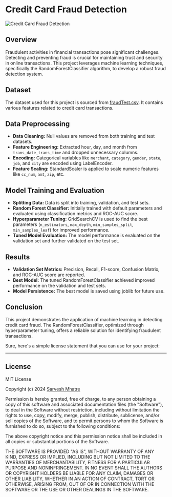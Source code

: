 # Credit Card Fraud Detection

![Credit Card Fraud Detection](https://st.depositphotos.com/1252160/4236/i/450/depositphotos_42366967-stock-photo-internet-theft-concept.jpg)

## Overview
Fraudulent activities in financial transactions pose significant challenges. Detecting and preventing fraud is crucial for maintaining trust and security in online transactions. This project leverages machine learning techniques, specifically the RandomForestClassifier algorithm, to develop a robust fraud detection system.

## Dataset
The dataset used for this project is sourced from [fraudTest.csv](/content/fraudTest.csv). It contains various features related to credit card transactions.

## Data Preprocessing
- **Data Cleaning:** Null values are removed from both training and test datasets.
- **Feature Engineering:** Extracted hour, day, and month from `trans_date_trans_time` and dropped unnecessary columns.
- **Encoding:** Categorical variables like `merchant`, `category`, `gender`, `state`, `job`, and `city` are encoded using LabelEncoder.
- **Feature Scaling:** StandardScaler is applied to scale numeric features like `cc_num`, `amt`, `zip`, etc.

## Model Training and Evaluation
- **Splitting Data:** Data is split into training, validation, and test sets.
- **Random Forest Classifier:** Initially trained with default parameters and evaluated using classification metrics and ROC-AUC score.
- **Hyperparameter Tuning:** GridSearchCV is used to find the best parameters (`n_estimators`, `max_depth`, `min_samples_split`, `min_samples_leaf`) for improved performance.
- **Tuned Model Evaluation:** The model performance is evaluated on the validation set and further validated on the test set.

## Results
- **Validation Set Metrics:** Precision, Recall, F1-score, Confusion Matrix, and ROC-AUC score are reported.
- **Best Model:** The tuned RandomForestClassifier achieved improved performance on the validation and test sets.
- **Model Persistence:** The best model is saved using joblib for future use.

## Conclusion
This project demonstrates the application of machine learning in detecting credit card fraud. The RandomForestClassifier, optimized through hyperparameter tuning, offers a reliable solution for identifying fraudulent transactions.

Sure, here's a simple license statement that you can use for your project:

---

## License

MIT License

Copyright (c) 2024 [Sarvesh Mhatre](https://github.com/sarvesh-2109)

Permission is hereby granted, free of charge, to any person obtaining a copy of this software and associated documentation files (the "Software"), to deal in the Software without restriction, including without limitation the rights to use, copy, modify, merge, publish, distribute, sublicense, and/or sell copies of the Software, and to permit persons to whom the Software is furnished to do so, subject to the following conditions:

The above copyright notice and this permission notice shall be included in all copies or substantial portions of the Software.

THE SOFTWARE IS PROVIDED "AS IS", WITHOUT WARRANTY OF ANY KIND, EXPRESS OR IMPLIED, INCLUDING BUT NOT LIMITED TO THE WARRANTIES OF MERCHANTABILITY, FITNESS FOR A PARTICULAR PURPOSE AND NONINFRINGEMENT. IN NO EVENT SHALL THE AUTHORS OR COPYRIGHT HOLDERS BE LIABLE FOR ANY CLAIM, DAMAGES OR OTHER LIABILITY, WHETHER IN AN ACTION OF CONTRACT, TORT OR OTHERWISE, ARISING FROM, OUT OF OR IN CONNECTION WITH THE SOFTWARE OR THE USE OR OTHER DEALINGS IN THE SOFTWARE.
